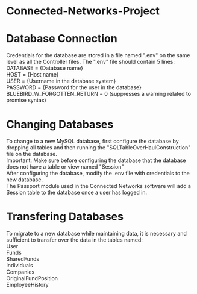 # Connected-Networks-Project


# Database Connection
Credentials for the database are stored in a file named ".env" on the same level as all the Controller files.
The ".env" file should contain 5 lines:  
DATABASE = {Database name}  
HOST = {Host name}  
USER = {Username in the database system}  
PASSWORD = {Password for the user in the database}  
BLUEBIRD_W_FORGOTTEN_RETURN = 0 (suppresses a warning related to promise syntax)  
  
# Changing Databases
To change to a new MySQL database, first configure the database by dropping all tables and then running the "SQLTableOverHaulConstruction" file on the database.  
Important: Make sure before configuring the database that the database does not have a table or view named "Session"  
After configuring the database, modify the .env file with credentials to the new database.  
The Passport module used in the Connected Networks software will add a Session table to the database once a user has logged in.  

# Transfering Databases
To migrate to a new database while maintaining data, it is necessary and sufficient to transfer over the data in the tables named:  
User  
Funds  
SharedFunds  
Individuals  
Companies  
OriginalFundPosition  
EmployeeHistory  
